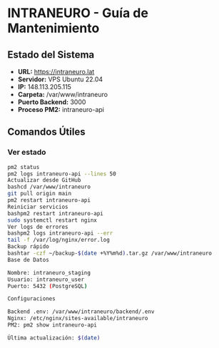 # INTRANEURO - Guía de Mantenimiento

## Estado del Sistema
- **URL:** https://intraneuro.lat
- **Servidor:** VPS Ubuntu 22.04
- **IP:** 148.113.205.115
- **Carpeta:** /var/www/intraneuro
- **Puerto Backend:** 3000
- **Proceso PM2:** intraneuro-api

## Comandos Útiles

### Ver estado
```bash
pm2 status
pm2 logs intraneuro-api --lines 50
Actualizar desde GitHub
bashcd /var/www/intraneuro
git pull origin main
pm2 restart intraneuro-api
Reiniciar servicios
bashpm2 restart intraneuro-api
sudo systemctl restart nginx
Ver logs de errores
bashpm2 logs intraneuro-api --err
tail -f /var/log/nginx/error.log
Backup rápido
bashtar -czf ~/backup-$(date +%Y%m%d).tar.gz /var/www/intraneuro
Base de Datos

Nombre: intraneuro_staging
Usuario: intraneuro_user
Puerto: 5432 (PostgreSQL)

Configuraciones

Backend .env: /var/www/intraneuro/backend/.env
Nginx: /etc/nginx/sites-available/intraneuro
PM2: pm2 show intraneuro-api

Última actualización: $(date)
